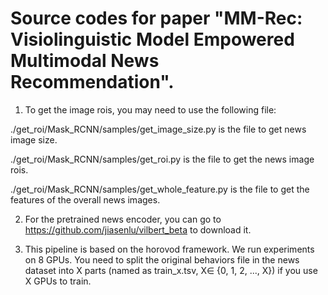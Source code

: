 # Source codes for paper "MM-Rec: Visiolinguistic Model Empowered Multimodal News Recommendation".

1. To get the image rois, you may need to use the following file:

./get_roi/Mask_RCNN/samples/get_image_size.py is the file to get news image size.

./get_roi/Mask_RCNN/samples/get_roi.py is the file to get the news image rois.

./get_roi/Mask_RCNN/samples/get_whole_feature.py is the file to get the features of the overall news images.

2. For the pretrained news encoder, you can go to https://github.com/jiasenlu/vilbert_beta to download it.

3. This pipeline is based on the horovod framework. We run experiments on 8 GPUs. You need to split the original behaviors file in the news dataset into X parts (named as train_x.tsv, X∈ {0, 1, 2, ..., X}) if you use X GPUs to train.